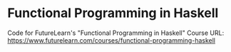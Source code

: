 # Functional Programming in Haskell
Code for FutureLearn's "Functional Programming in Haskell" Course
URL: https://www.futurelearn.com/courses/functional-programming-haskell
